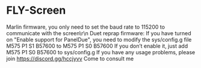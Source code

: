 # FLY-Screen
Marlin firmware, you only need to set the baud rate to 115200 to communicate with the screen\r\n
Duet reprap firmware: If you have turned on "Enable support for PanelDue", you need to modify the sys/config.g file M575 P1 S1 B57600 to M575 P1 S0 B57600
If you don’t enable it, just add M575 P1 S0 B57600 to sys/config.g
If you have any usage problems, please join https://discord.gg/hccjyvv Come to consult me
